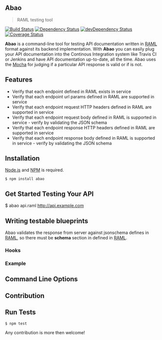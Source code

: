 ## Abao

> RAML testing tool

[![Build Status](http://img.shields.io/travis/cybertk/abao.svg?style=flat)](https://travis-ci.org/cybertk/abao)
[![Dependency Status](https://david-dm.org/cybertk/abao.png)](https://david-dm.org/cybertk/abao)
[![devDependency Status](https://david-dm.org/cybertk/abao/dev-status.svg)](https://david-dm.org/cybertk/abao#info=devDependencies)
[![Coverage Status](https://coveralls.io/repos/lizhexia/abao/badge.png?branch=master)](https://coveralls.io/r/lizhexia/abao?branch=master)

**Abao** is a command-line tool for testing API documentation written in [RAML][] format against its backend implementation. With **Abao** you can easily plug your API documentation into the Continous Integration system like Travis CI or Jenkins and have API documentation up-to-date, all the time. Abao uses the [Mocha][] for judging if a particular API response is valid or if is not.

## Features

- Verify that each endpoint defined in RAML exists in service
- Verify that each endpoint url params defined in RAML are supported in service
- Verify that each endpoint request HTTP headers defined in RAML are supported in service
- Verify that each endpoint request body defined in RAML is supported in service - verify by validating the JSON schema
- Verify that each endpoint response HTTP headers defined in RAML are supported in service
- Verify that each endpoint response body defined in RAML is supported in service - verify by validating the JSON schema

## Installation

[Node.js][] and [NPM][] is required.

    $ npm install abao

[Node.js]: https://npmjs.org/
[NPM]: https://npmjs.org/

## Get Started Testing Your API

$ abao api.raml http://api.example.com

## Writing testable blueprints

Abao validates the response from server against jsonschema defines in [RAML][], so there must be **schema** section in defined in [RAML][].

### Hooks

### Example

## Command Line Options



## Contribution

## Run Tests

    $ npm test

Any contribution is more then welcome!

[RAML]: http://raml.org
[mocha]: http://visionmedia.github.io/mocha/
